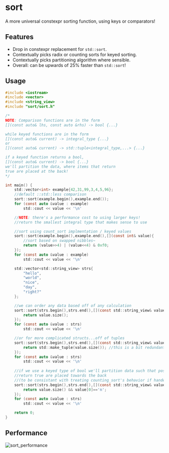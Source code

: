 sort
====

A more universal constexpr sorting function, using keys or comparators!

Features
--------
* Drop in constexpr replacement for `std::sort`.
* Contextually picks radix or counting sorts for keyed sorting.
* Contextually picks partitioning algorithm where sensible.
* Overall: can be upwards of 25% faster than `std::sort`!

Usage
-----

```c
#include <iostream>
#include <vector>
#include <string_view>
#include "sort/sort.h"

/*
NOTE: Comparison functions are in the form
[](const auto& lhs, const auto &rhs) -> bool {...}

while keyed functions are in the form
[](const auto& current) -> integral_type {...}
or
[](const auto& current) -> std::tuple<integral_type,...> {...}

if a keyed function returns a bool, 
[](const auto& current) -> bool {...}
we'll partition the data, where items that return 
true are placed at the back!
*/

int main() {
	std::vector<int> example{42,31,99,3,4,5,96};
	//default ::std::less comparison
	sort::sort(example.begin(),example.end());
	for (const auto &value : example)
		std::cout << value << '\n'

	//NOTE: there's a performance cost to using larger keys!
	//return the smallest integral type that makes sense to use 

	//sort using count_sort implmentation / keyed values
	sort::sort(example.begin(),example.end(),[](const int& value){
		//sort based on swapped nibbles~
		return (value>>4) | (value<<4) & 0xf0;
	});
	for (const auto &value : example)
		std::cout << value << '\n'

	std::vector<std::string_view> strs{
		"hello",
		"world",
		"nice",
		"day",
		"right?"
	};

	//we can order any data based off of any calculation
	sort::sort(strs.begin(),strs.end(),[](const std::string_view& value){
		return value.size();
	});
	for (const auto &value : strs)
		std::cout << value << '\n'

	//or for more complicated structs...off of tuples
	sort::sort(strs.begin(),strs.end(),[](const std::string_view& value){
		return std::make_tuple(value.size()); //this is a bit redundant but that's ok
	});
	for (const auto &value : strs)
		std::cout << value << '\n'
	
	//if we use a keyed type of bool we'll partition data such that positions that
	//return true are placed towards the back 
	//(to be consistant with treating counting_sort's behavior if handed a uint8_t)
	sort::sort(strs.begin(),strs.end(),[](const std::string_view& value){
		return value.size() && value[0]=='n';
	});
	for (const auto &value : strs)
		std::cout << value << '\n'

	return 0;
}
```

Performance
-----------

![sort_performance](https://github.com/Andersama-Library/open-source/assets/25020235/e90bb6f6-1c5c-4df3-bf86-ce44c9c643c7)
